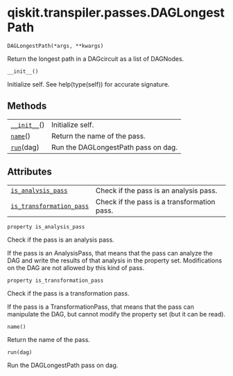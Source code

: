 # qiskit.transpiler.passes.DAGLongestPath

<span id="undefined" />

`DAGLongestPath(*args, **kwargs)`

Return the longest path in a DAGcircuit as a list of DAGNodes.

<span id="undefined" />

`__init__()`

Initialize self. See help(type(self)) for accurate signature.

## Methods

|                                                                                                                      |                                     |
| -------------------------------------------------------------------------------------------------------------------- | ----------------------------------- |
| [`__init__`](#qiskit.transpiler.passes.DAGLongestPath.__init__ "qiskit.transpiler.passes.DAGLongestPath.__init__")() | Initialize self.                    |
| [`name`](#qiskit.transpiler.passes.DAGLongestPath.name "qiskit.transpiler.passes.DAGLongestPath.name")()             | Return the name of the pass.        |
| [`run`](#qiskit.transpiler.passes.DAGLongestPath.run "qiskit.transpiler.passes.DAGLongestPath.run")(dag)             | Run the DAGLongestPath pass on dag. |

## Attributes

|                                                                                                                                                              |                                             |
| ------------------------------------------------------------------------------------------------------------------------------------------------------------ | ------------------------------------------- |
| [`is_analysis_pass`](#qiskit.transpiler.passes.DAGLongestPath.is_analysis_pass "qiskit.transpiler.passes.DAGLongestPath.is_analysis_pass")                   | Check if the pass is an analysis pass.      |
| [`is_transformation_pass`](#qiskit.transpiler.passes.DAGLongestPath.is_transformation_pass "qiskit.transpiler.passes.DAGLongestPath.is_transformation_pass") | Check if the pass is a transformation pass. |

<span id="undefined" />

`property is_analysis_pass`

Check if the pass is an analysis pass.

If the pass is an AnalysisPass, that means that the pass can analyze the DAG and write the results of that analysis in the property set. Modifications on the DAG are not allowed by this kind of pass.

<span id="undefined" />

`property is_transformation_pass`

Check if the pass is a transformation pass.

If the pass is a TransformationPass, that means that the pass can manipulate the DAG, but cannot modify the property set (but it can be read).

<span id="undefined" />

`name()`

Return the name of the pass.

<span id="undefined" />

`run(dag)`

Run the DAGLongestPath pass on dag.
